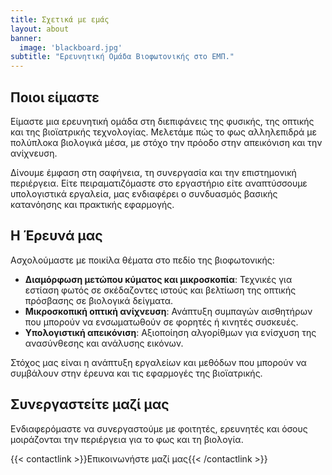 ```yaml
---
title: Σχετικά με εμάς
layout: about
banner:
  image: 'blackboard.jpg'
subtitle: "Ερευνητική Ομάδα Βιοφωτονικής στο ΕΜΠ."
---
```


## Ποιοι είμαστε

Είμαστε μια ερευνητική ομάδα στη διεπιφάνεις της φυσικής, της οπτικής και της βιοϊατρικής τεχνολογίας. Μελετάμε πώς το φως αλληλεπιδρά με πολύπλοκα βιολογικά μέσα, με στόχο την πρόοδο στην απεικόνιση και την ανίχνευση.

Δίνουμε έμφαση στη σαφήνεια, τη συνεργασία και την επιστημονική περιέργεια. Είτε πειραματιζόμαστε στο εργαστήριο είτε αναπτύσσουμε υπολογιστικά εργαλεία, μας ενδιαφέρει ο συνδυασμός βασικής κατανόησης και πρακτικής εφαρμογής.

## Η Έρευνά μας

Ασχολούμαστε με ποικίλα θέματα στο πεδίο της βιοφωτονικής:

- **Διαμόρφωση μετώπου κύματος και μικροσκοπία**: Τεχνικές για εστίαση φωτός σε σκέδαζοντες ιστούς και βελτίωση της οπτικής πρόσβασης σε βιολογικά δείγματα.
- **Μικροσκοπική οπτική ανίχνευση**: Ανάπτυξη συμπαγών αισθητήρων που μπορούν να ενσωματωθούν σε φορητές ή κινητές συσκευές.
- **Υπολογιστική απεικόνιση**: Αξιοποίηση αλγορίθμων για ενίσχυση της ανασύνθεσης και ανάλυσης εικόνων.

Στόχος μας είναι η ανάπτυξη εργαλείων και μεθόδων που μπορούν να συμβάλουν στην έρευνα και τις εφαρμογές της βιοϊατρικής.

## Συνεργαστείτε μαζί μας

Ενδιαφερόμαστε να συνεργαστούμε με φοιτητές, ερευνητές και όσους μοιράζονται την περιέργεια για το φως και τη βιολογία.

{{< contactlink >}}Επικοινωνήστε μαζί μας{{< /contactlink >}}
